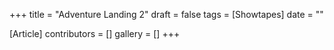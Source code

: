 +++
title = "Adventure Landing 2"
draft = false
tags = [Showtapes]
date = ""

[Article]
contributors = []
gallery = []
+++
